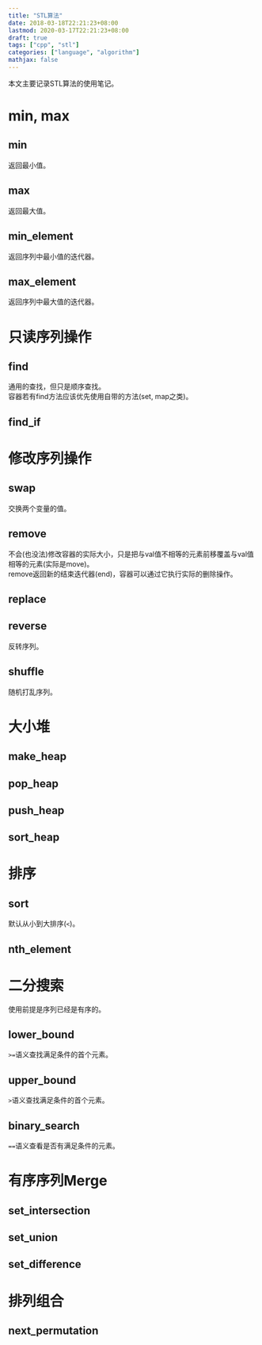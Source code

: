 ```yaml
---
title: "STL算法"
date: 2018-03-18T22:21:23+08:00
lastmod: 2020-03-17T22:21:23+08:00
draft: true
tags: ["cpp", "stl"]
categories: ["language", "algorithm"]
mathjax: false
---
```


本文主要记录STL算法的使用笔记。  
<!--more-->

# min, max
## min
返回最小值。  

## max
返回最大值。  

## min_element
返回序列中最小值的迭代器。  

## max_element
返回序列中最大值的迭代器。  

# 只读序列操作
## find
通用的查找，但只是顺序查找。  
容器若有find方法应该优先使用自带的方法(set, map之类)。  

## find_if

# 修改序列操作
## swap
交换两个变量的值。  

## remove
不会(也没法)修改容器的实际大小，只是把与val值不相等的元素前移覆盖与val值相等的元素(实际是move)。  
remove返回新的结束迭代器(end)，容器可以通过它执行实际的删除操作。  

## replace
## reverse
反转序列。  

## shuffle
随机打乱序列。  

# 大小堆
## make_heap
## pop_heap
## push_heap
## sort_heap

# 排序
## sort
默认从小到大排序(`<`)。  

## nth_element

# 二分搜索
使用前提是序列已经是有序的。  

## lower_bound
`>=`语义查找满足条件的首个元素。  

## upper_bound
`>`语义查找满足条件的首个元素。  

## binary_search
`==`语义查看是否有满足条件的元素。

# 有序序列Merge
## set_intersection
## set_union
## set_difference

# 排列组合
## next_permutation
